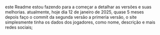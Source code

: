 este Readme estou fazendo para a começar a detalhar as versões e suas melhorias.
atualmente, hoje dia 12 de janeiro de 2025, quase 5 meses depois faço o commit da segunda versão
a primeria versão, o site simplesmente tinha os dados dos jogadores, como nome, descrição e mais redes sociais;
